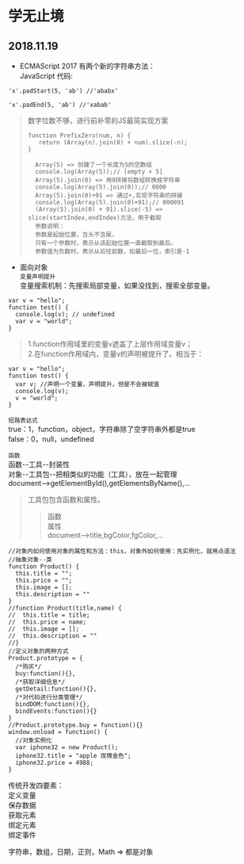 学无止境
==
2018.11.19
---
* ECMAScript 2017 有两个新的字符串方法：<br>
JavaScript 代码:<br>
```
'x'.padStart(5, 'ab') //'ababx'
```
```
'x'.padEnd(5, 'ab') //'xabab'
```
>数字位数不够，进行前补零的JS最简实现方案
>```
>function PrefixZero(num, n) {
>    return (Array(n).join(0) + num).slice(-n);
>}
>```
>       Array(5) => 创建了一个长度为5的空数组
>       console.log(Array(5));// [empty × 5]
>       Array(5).join(0) => 用0拼接将数组转换成字符串
>       console.log(Array(5).join(0));// 0000
>       Array(5).join(0)+91 => 通过+,实现字符串的拼接
>       console.log(Array(5).join(0)+91);// 000091
>       (Array(5).join(0) + 91).slice(-5) => slice(startIndex,endIndex)方法，用于截取
>       参数说明：
>       参数是起始位置，含头不含尾，
>       只有一个参数时，表示从该起始位置一直截取到最后。
>       参数值为负数时，表示从后往前数，如最后一位，索引是-1

* 面向对象<br>
`变量声明提升`<br>
变量搜索机制：先搜索局部变量，如果没找到，搜索全部变量。<br>
```
var v = "hello";
function test() {
  console.log(v); // undefined
  var v = "world";
}
```
>1.function作用域里的变量v遮盖了上层作用域变量v；<br>
>2.在function作用域内，变量v的声明被提升了。相当于：<br>
```
var v = "hello";
function test() {
  var v; //声明一个变量，声明提升，但是不会被赋值
  console.log(v);
  v = "world";
}
```

`短路表达式`<br>
true：1，function，object，字符串除了空字符串外都是true<br>
false：0，null，undefined<br>

`函数`<br>
函数--工具--封装性<br>
对象--工具包--把相类似的功能（工具），放在一起管理<br>
document-->getElementById(),getElementsByName(),...<br>
>工具包包含函数和属性。<br>
>>函数<br>
>>属性<br>
document-->title,bgColor,fgColor,...<br>
```
//对象内如何使用对象的属性和方法：this，对象外如何使用：先实例化，就用点语法
//抽象对象--类
function Product() {
  this.title = "";
  this.price = "";
  this.image = [];
  this.description = ""
}
//function Product(title,name) {
//  this.title = title;
//  this.price = name;
//  this.image = [];
//  this.description = ""
//}
//定义对象的两种方式
Product.prototype = {
  /*购买*/
  buy:function(){},
  /*获取详细信息*/
  getDetail:function(){},
  /*对代码进行分类管理*/
  bindDOM:function(){},
  bindEvents:function(){}
}
//Product.prototype.buy = function(){}
window.onload = function() {
  //对象实例化
  var iphone32 = new Product();
  iphone32.title = "apple 玫瑰金色";
  iphone32.price = 4988;
}

```
传统开发四要素：<br>
定义变量<br> 保存数据<br> 获取元素<br> 绑定元素<br> 绑定事件<br>

字符串，数组，日期，正则，Math => 都是对象<br>
